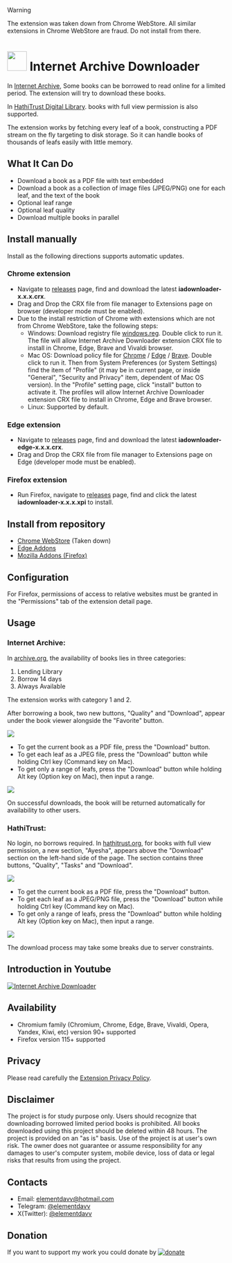 > [!WARNING]
> The extension was taken down from Chrome WebStore. All similar extensions in Chrome WebStore are fraud. Do not install from there.

# <img src=resources/logo/icons8-export-pdf-90.png width=45> Internet Archive Downloader
In [Internet Archive](https://archive.org), Some books can be borrowed to read online for a limited period. The extension will try to download these books.

In [HathiTrust Digital Library](https://hathitrust.org). books with full view permission is also supported.

The extension works by fetching every leaf of a book, constructing a PDF stream on the fly targeting to disk storage. So it can handle books of thousands of leafs easily with little memory.

## What It Can Do
* Download a book as a PDF file with text embedded
* Download a book as a collection of image files (JPEG/PNG) one for each leaf, and the text of the book
* Optional leaf range
* Optional leaf quality
* Download multiple books in parallel

## Install manually
Install as the following directions supports automatic updates.

### Chrome extension
* Navigate to [releases](https://github.com/elementdavv/internet_archive_downloader/releases) page, find and download the latest **iadownloader-x.x.x.crx**.
* Drag and Drop the CRX file from file manager to Extensions page on browser (developer mode must be enabled).
* Due to the install restriction of Chrome with extensions which are not from Chrome WebStore, take the following steps:
    * Windows: Download registry file [windows.reg](https://github.com/elementdavv/internet_archive_downloader/releases/download/v1.0.0/windows.reg). Double click to run it. The file will allow Internet Archive Downloader extension CRX file to install in Chrome, Edge, Brave and Vivaldi browser.
    * Mac OS: Download policy file for [Chrome](https://github.com/elementdavv/internet_archive_downloader/releases/download/v1.0.0/com.google.Chrome.mobileconfig) / [Edge](https://github.com/elementdavv/internet_archive_downloader/releases/download/v1.0.0/com.microsoft.Edge.mobileconfig) / [Brave](https://github.com/elementdavv/internet_archive_downloader/releases/download/v1.0.0/com.brave.Browser.mobileconfig). Double click to run it. Then from System Preferences (or System Settings) find the item of "Profile" (it may be in current page, or inside "General", "Security and Privacy" item, dependent of Mac OS version). In the "Profile" setting page, click "install" button to activate it. The profiles will allow Internet Archive Downloader extension CRX file to install in Chrome, Edge and Brave browser.
    * Linux: Supported by default.

### Edge extension
* Navigate to [releases](https://github.com/elementdavv/internet_archive_downloader/releases) page, find and download the latest **iadownloader-edge-x.x.x.crx**.
* Drag and Drop the CRX file from file manager to Extensions page on Edge (developer mode must be enabled).

### Firefox extension
* Run Firefox, navigate to [releases](https://github.com/elementdavv/internet_archive_downloader/releases) page, find and click the latest **iadownloader-x.x.x.xpi** to install.

## Install from repository
- [Chrome WebStore](https://chrome.google.com/webstore/detail/internet-archive-download/keimonnoakgkpnifppoomfdlkadghkjb) (Taken down)
- [Edge Addons](https://microsoftedge.microsoft.com/addons/detail/internet-archive-download/cnpoedgimjaecinmgfnfhfmcpcngeeje)
- [Mozilla Addons (Firefox)](https://addons.mozilla.org/en-US/firefox/addon/internet_archive_downloader/)

## Configuration
For Firefox, permissions of access to relative websites must be granted in the "Permissions" tab of the extension detail page.

## Usage
### Internet Archive:
In [archive.org](https://archive.org), the availability of books lies in three categories:
1) Lending Library
2) Borrow 14 days
3) Always Available

The extension works with category 1 and 2.

After borrowing a book, two new buttons, "Quality" and "Download", appear under the book viewer alongside the "Favorite" button. 

<image src="resources/capture/borrow1.png">

* To get the current book as a PDF file, press the "Download" button.
* To get each leaf as a JPEG file, press the "Download" button while holding Ctrl key (Command key on Mac).
* To get only a range of leafs, press the "Download" button while holding Alt key (Option key on Mac), then input a range.

<image src="resources/capture/download1.png">

On successful downloads, the book will be returned automatically for availability to other users.

### HathiTrust:
No login, no borrows required. In [hathitrust.org](https://hathitrust.org), for books with full view permission, a new section, "Ayesha", appears above the "Download" section on the left-hand side of the page. The section contains three buttons, "Quality", "Tasks" and "Download".

<image src="resources/capture/borrow2.png">

* To get the current book as a PDF file, press the "Download" button.
* To get each leaf as a JPEG/PNG file, press the "Download" button while holding Ctrl key (Command key on Mac).
* To get only a range of leafs, press the "Download" button while holding Alt key (Option key on Mac), then input a range.

<image src="resources/capture/download2.png">

The download process may take some breaks due to server constraints.

## Introduction in Youtube
[![Internet Archive Downloader](https://img.youtube.com/vi/SL4hbCKxl58/0.jpg)](https://www.youtube.com/watch?v=SL4hbCKxl58)

## Availability
* Chromium family (Chromium, Chrome, Edge, Brave, Vivaldi, Opera, Yandex, Kiwi, etc) version 90+ supported
* Firefox version 115+ supported

## Privacy
Please read carefully the [Extension Privacy Policy](Privacy.md).

## Disclaimer
The project is for study purpose only. Users should recognize that downloading borrowed limited period books is prohibited. All books downloaded using this project should be deleted within 48 hours. The project is provided on an "as is" basis. Use of the project is at user's own risk. The owner does not guarantee or assume responsibility for any damages to user's computer system, mobile device, loss of data or legal risks that results from using the project.

## Contacts
- Email: elementdavv@hotmail.com
- Telegram: [@elementdavv](https://t.me/elementdavv)
- X(Twitter): [@elementdavv](https://x.com/elementdavv)

## Donation
If you want to support my work you could donate by [![donate](resources/logo/paypal-logo.png)](https://paypal.me/timelegend)
